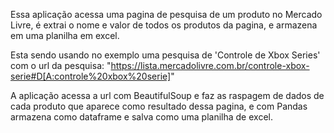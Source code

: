 Essa aplicação acessa uma pagina de pesquisa de um produto no Mercado Livre, é extrai o nome e valor de todos os produtos da pagina, e armazena em uma planilha em excel.

Esta sendo usando no exemplo uma pesquisa de 'Controle de Xbox Series' com o url da pesquisa: "https://lista.mercadolivre.com.br/controle-xbox-serie#D[A:controle%20xbox%20serie]"

A aplicação acessa a url com BeautifulSoup e faz as raspagem de dados de cada produto que aparece como resultado dessa pagina, e com Pandas armazena como dataframe e salva como uma planilha de excel.